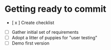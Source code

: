# Getting ready to commit
- [ x ] Create checklist
- [ ] Gather initial set of requirements
- [ ] Adopt a litter of puppies for "user testing"
- [ ] Demo first version
